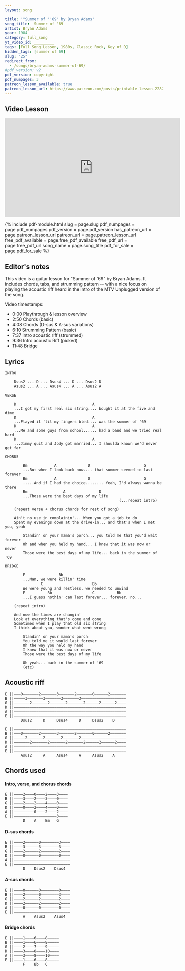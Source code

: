 ```yaml
---
layout: song

title: '"Summer of ''69" by Bryan Adams'
song_title:  Summer of '69
artist: Bryan Adams
year: 1984
category: full_song
yt_video_id: _________
tags: [Full Song Lesson, 1980s, Classic Rock, Key of D]
hidden_tags: [summer of 69]
slug: "25"
redirect_from:
  - /songs/bryan-adams-summer-of-69/
#pdf_version: v2
pdf_version: copyright
pdf_numpages: 3
patreon_lesson_available: true
patreon_lesson_url: https://www.patreon.com/posts/printable-lesson-22821743
---
```


## Video Lesson

<iframe width="560" height="315" src="https://www.youtube.com/embed/lD1ioBlmSJE?showinfo=0" frameborder="0" allowfullscreen></iframe>



{% include pdf-module.html slug = page.slug pdf_numpages = page.pdf_numpages pdf_version = page.pdf_version has_patreon_url = page.patreon_lesson_url patreon_url = page.patreon_lesson_url free_pdf_available = page.free_pdf_available free_pdf_url = page.free_pdf_url song_name = page.song_title pdf_for_sale = page.pdf_for_sale %}

## Editor's notes

This video is a guitar lesson for "Summer of '69" by Bryan Adams. It includes chords, tabs, and strumming pattern -- with a nice focus on playing the acoustic riff heard in the intro of the MTV Unplugged version of the song.

Video timestamps:

- 0:00 Playthrough & lesson overview
- 2:50 Chords (basic)
- 4:08 Chords (D-sus & A-sus variations)
- 6:10 Strumming Pattern (basic)
- 7:37 Intro acoustic riff (strummed)
- 9:36 Intro acoustic Riff (picked)
- 11:48 Bridge

## Lyrics

    INTRO

        Dsus2 ... D ... Dsus4 ... D ... Dsus2 D
        Asus2 ... A ... Asus4 ... A ... Asus2 A

    VERSE

        D                                  A
        ...I got my first real six string.... bought it at the five and dime
        D                                  A
        ...Played it 'til my fingers bled.... was the summer of '69
        D                                  A
        ...Me and some guys from school...... had a band and we tried real hard
        D                                  A
        ...Jimmy quit and Jody got married... I shoulda known we'd never get far

    CHORUS

            Bm            A              D                        G
            ...But when I look back now.... that summer seemed to last forever
            Bm            A              D                        G
            .....And if I had the choice........ Yeah, I'd always wanna be there
            Bm                A               D  
            ...Those were the best days of my life
                                                       (...repeat intro)

        (repeat verse + chorus chords for rest of song)

        Ain't no use in complainin'... When you got a job to do
        Spent my evenings down at the drive-in... and that's when I met you, yeah

            Standin' on your mama's porch... you told me that you'd wait forever
            Oh and when you held my hand... I knew that it was now or never
            Those were the best days of my life... back in the summer of '69

    BRIDGE

            F               Bb                  
            ...Man, we were killin' time
                    C                      Bb
            We were young and restless, we needed to unwind
            F          Bb                  C          Bb
            ...I guess nothin' can last forever... forever, no...

        (repeat intro)

        And now the times are changin'
        Look at everything that's come and gone
        Sometimes when I play that old six string
        I think about you, wonder what went wrong

            Standin' on your mama's porch
            You told me it would last forever
            Oh the way you held my hand
            I knew that it was now or never
            Those were the best days of my life

            Oh yeah... back in the summer of '69
            (etc)

## Acoustic riff

    E ||–––0–––––––2–––––––3–––––––2–––––––0––––––2–––––––
    B ||–––––3–––––––3–––––––3–––––––3––––––––––––––––––––
    G ||–––––––2–––––––2–––––––2–––––––2––––––2––––––2––––
    D ||––––––––––––––––––––––––––––––––––––––––––––––––––
    A ||––––––––––––––––––––––––––––––––––––––––––––––––––
    E ||––––––––––––––––––––––––––––––––––––––––––––––––––
           Dsus2     D     Dsus4     D     Dsus2    D

    E ||––––––––––––––––––––––––––––––––––––––––––––––––––
    B ||–––0–––––––2–––––––3–––––––2–––––––0––––––2–––––––
    G ||–––––2–––––––2–––––––2–––––––2––––––––––––––––––––
    D ||–––––––2–––––––2–––––––2–––––––2––––––2––––––2––––
    A ||––––––––––––––––––––––––––––––––––––––––––––––––––
    E ||––––––––––––––––––––––––––––––––––––––––––––––––––
           Asus2     A     Asus4     A     Asus2    A

## Chords used

#### Intro, verse, and chorus chords

    E ||––––2––––0––––2––––3––––
    B ||––––3––––2––––3––––0––––
    G ||––––2––––2––––4––––0––––
    D ||––––0––––2––––4––––0––––
    A ||–––––––––0––––2––––2––––
    E ||–––––––––––––––––––3––––
            D    A    Bm   G

#### D-sus chords

    E ||––––2––––––0––––––––3––––
    B ||––––3––––––3––––––––3––––
    G ||––––2––––––2––––––––2––––
    D ||––––0––––––0––––––––0––––
    A ||–––––––––––––––––––––––––
    E ||–––––––––––––––––––––––––
            D    Dsus2    Dsus4

#### A-sus chords

    E ||––––0––––––0––––––––0––––
    B ||––––2––––––0––––––––3––––
    G ||––––2––––––2––––––––2––––
    D ||––––2––––––2––––––––2––––
    A ||––––0––––––0––––––––0––––
    E ||–––––––––––––––––––––––––
            A    Asus2    Asus4

#### Bridge chords

    E ||––––1––––6––––8–––––
    B ||––––1––––6––––8–––––
    G ||––––2––––7––––9–––––
    D ||––––3––––8––––10––––
    A ||––––3––––8––––10––––
    E ||––––1––––6––––8–––––
            F    Bb   C    

